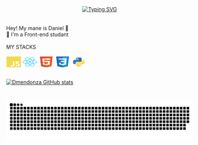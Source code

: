
<div align="center">
  <a href="https://git.io/typing-svg">
     <img src="https://readme-typing-svg.demolab.com?font=Fira+Code&weight=500&size=22&pause=1000&color=0000ff&center=true&vCenter=true&random=false&width=524&lines=%E2%8A%B9+Welcome+to+my+profile!+%CB%99%E1%B5%95%CB%99+%E2%8A%B9+" alt="Typing SVG">
  </a>
</div>
<br><br>
Hey! My mane is Daniel 👋<br>
🔭 I'm a Front-end studant
<br><br>
MY STACKS
<div style="display: inline_block"><br>
  <img align="center" alt="Dan-Js" height="30" width="40" src="https://raw.githubusercontent.com/devicons/devicon/master/icons/javascript/javascript-plain.svg">
  <img align="center" alt="Dan-React" height="30" width="40" src="https://raw.githubusercontent.com/devicons/devicon/master/icons/react/react-original.svg">
  <img align="center" alt="Dan-HTML" height="30" width="40" src="https://raw.githubusercontent.com/devicons/devicon/master/icons/html5/html5-original.svg">
  <img align="center" alt="Dan-CSS" height="30" width="40" src="https://raw.githubusercontent.com/devicons/devicon/master/icons/css3/css3-original.svg">
  <img align="center" alt="Dan-Python" height="30" width="40" src="https://raw.githubusercontent.com/devicons/devicon/master/icons/python/python-original.svg">
</div>

<img align="center" alt="" src="./src/header-gif.gif">


[![Dmendonza GitHub stats](https://github-readme-stats.vercel.app/api?username=dmendonza&show_icons=true&theme=transparent)](https://github.com/dmendonza/github-readme-stats)

#

<picture align="center">
  <source media="(prefers-color-scheme: dark)" srcset="https://raw.githubusercontent.com/dmendonza/dmendonza/output/github-contribution-grid-snake-dark.svg">
  <source media="(prefers-color-scheme: light)" srcset="https://raw.githubusercontent.com/dmendonza/dmendonza/output/github-contribution-grid-snake-dark.svg">
  <img align="center" alt="github contribution grid snake animation" src="https://raw.githubusercontent.com/mari4souza/mari4souza/output/github-contribution-grid-snake.svg">
</picture>
